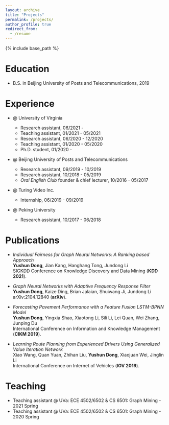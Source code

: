 ```yaml
---
layout: archive
title: "Projects"
permalink: /projects/
author_profile: true
redirect_from:
  - /resume
---
```


{% include base_path %}

Education
======
* B.S. in Beijing University of Posts and Telecommunications, 2019

Experience
======
* @ University of Virginia
  * Research assistant, 06/2021 - 
  * Teaching assistant, 01/2021 - 05/2021
  * Research assistant, 06/2020 - 12/2020
  * Teaching assistant, 01/2020 - 05/2020
  * Ph.D. student, 01/2020 -

* @ Beijing University of Posts and Telecommunications
  * Research assistant, 09/2019 - 10/2019
  * Research assistant, 10/2018 - 05/2019
  * *Oral English Club* founder & chief lecturer, 10/2016 - 05/2017
  
* @ Turing Video Inc.
  * Internship, 06/2019 - 09/2019

* @ Peking University
  * Research assistant, 10/2017 - 06/2018

Publications
======
<!-- * Dong Y, Shao Y, Li X, et al. Forecasting Pavement Performance with a Feature Fusion LSTM-BPNN Model[C]//Proceedings of the 28th ACM International Conference on Information and Knowledge Management. 2019: 1953-1962.
 -->
 - *Individual Fairness for Graph Neural Networks: A Ranking based Approach* <br>
**Yushun Dong**, Jian Kang, Hanghang Tong, Jundong Li <br>
SIGKDD Conference on Knowledge Discovery and Data Mining (**KDD 2021**). 

- *Graph Neural Networks with Adaptive Frequency Response Filter* <br>
**Yushun Dong**, Kaize Ding, Brian Jalaian, Shuiwang Ji, Jundong Li <br>
arXiv:2104.12840 (**arXiv**). 

- *Forecasting Pavement Performance with a Feature Fusion LSTM-BPNN Model* <br>
**Yushun Dong**, Yingxia Shao, Xiaotong Li, Sili Li, Lei Quan, Wei Zhang, Junping Du <br>
International Conference on Information and Knowledge Management (**CIKM 2019**). 

- *Learning Route Planning from Experienced Drivers Using Generalized Value Iteration Network* <br>
Xiao Wang, Quan Yuan, Zhihan Liu, **Yushun Dong**, Xiaojuan Wei, Jinglin Li <br>
International Conference on Internet of Vehicles (**IOV 2019**). 

Teaching
======
* Teaching assistant @ UVa: ECE 4502/6502 & CS 6501: Graph Mining - 2021 Spring
* Teaching assistant @ UVa: ECE 4502/6502 & CS 6501: Graph Mining - 2020 Spring
